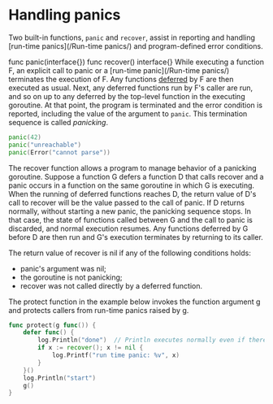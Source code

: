 # Handling panics

Two built-in functions, `panic` and `recover`, assist in reporting and handling [run-time panics](/Run-time panics/) and program-defined error conditions.

func panic(interface{})
func recover() interface{}
While executing a function F, an explicit call to panic or a [run-time panic](/Run-time panics/) terminates the execution of F. Any functions [deferred](/Statements/defer_statements.html) by F are then executed as usual. Next, any deferred functions run by F's caller are run, and so on up to any deferred by the top-level function in the executing goroutine. At that point, the program is terminated and the error condition is reported, including the value of the argument to `panic`. This termination sequence is called *panicking*.

```go
panic(42)
panic("unreachable")
panic(Error("cannot parse"))
```

The recover function allows a program to manage behavior of a panicking goroutine. Suppose a function G defers a function D that calls recover and a panic occurs in a function on the same goroutine in which G is executing. When the running of deferred functions reaches D, the return value of D's call to recover will be the value passed to the call of panic. If D returns normally, without starting a new panic, the panicking sequence stops. In that case, the state of functions called between G and the call to panic is discarded, and normal execution resumes. Any functions deferred by G before D are then run and G's execution terminates by returning to its caller.

The return value of recover is nil if any of the following conditions holds:
  * panic's argument was nil;
  * the goroutine is not panicking;
  * recover was not called directly by a deferred function.

The protect function in the example below invokes the function argument g and protects callers from run-time panics raised by g.

```go
func protect(g func()) {
    defer func() {
        log.Println("done")  // Println executes normally even if there is a panic
        if x := recover(); x != nil {
            log.Printf("run time panic: %v", x)
        }
    }()
    log.Println("start")
    g()
}
```
